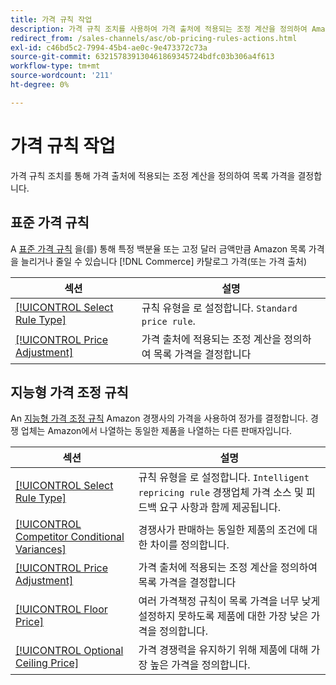 ```yaml
---
title: 가격 규칙 작업
description: 가격 규칙 조치를 사용하여 가격 출처에 적용되는 조정 계산을 정의하여 Amazon 목록 가격을 결정합니다.
redirect_from: /sales-channels/asc/ob-pricing-rules-actions.html
exl-id: c46bd5c2-7994-45b4-ae0c-9e473372c73a
source-git-commit: 632157839130461869345724bdfc03b306a4f613
workflow-type: tm+mt
source-wordcount: '211'
ht-degree: 0%

---
```


# 가격 규칙 작업

가격 규칙 조치를 통해 가격 출처에 적용되는 조정 계산을 정의하여 목록 가격을 결정합니다.

## 표준 가격 규칙

A [표준 가격 규칙](./standard-price-rules.md) 을(를) 통해 특정 백분율 또는 고정 달러 금액만큼 Amazon 목록 가격을 늘리거나 줄일 수 있습니다 [!DNL Commerce] 카탈로그 가격(또는 가격 출처)

| 섹션 | 설명 |
|--- |--- |
| [[!UICONTROL Select Rule Type]](./standard-price-rules.md) | 규칙 유형을 로 설정합니다. `Standard price rule`. |
| [[!UICONTROL Price Adjustment]](./standard-price-rules.md) | 가격 출처에 적용되는 조정 계산을 정의하여 목록 가격을 결정합니다 |

## 지능형 가격 조정 규칙

An [지능형 가격 조정 규칙](./intelligent-repricing-rules.md) Amazon 경쟁사의 가격을 사용하여 정가를 결정합니다. 경쟁 업체는 Amazon에서 나열하는 동일한 제품을 나열하는 다른 판매자입니다.

| 섹션 | 설명 |
|--- |--- |
| [[!UICONTROL Select Rule Type]](./intelligent-repricing-rules.md) | 규칙 유형을 로 설정합니다. `Intelligent repricing rule` 경쟁업체 가격 소스 및 피드백 요구 사항과 함께 제공됩니다. |
| [[!UICONTROL Competitor Conditional Variances]](./competitor-conditional-variances.md) | 경쟁사가 판매하는 동일한 제품의 조건에 대한 차이를 정의합니다. |
| [[!UICONTROL Price Adjustment]](./price-adjustment.md) | 가격 출처에 적용되는 조정 계산을 정의하여 목록 가격을 결정합니다 |
| [[!UICONTROL Floor Price]](./floor-price.md) | 여러 가격책정 규칙이 목록 가격을 너무 낮게 설정하지 못하도록 제품에 대한 가장 낮은 가격을 정의합니다. |
| [[!UICONTROL Optional Ceiling Price]](./optional-ceiling-price.md) | 가격 경쟁력을 유지하기 위해 제품에 대해 가장 높은 가격을 정의합니다. |
